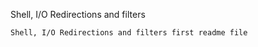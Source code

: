 Shell, I/O Redirections and filters
~~~~
Shell, I/O Redirections and filters first readme file
~~~~
